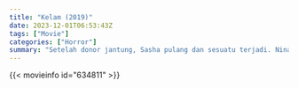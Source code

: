 ```yaml
---
title: "Kelam (2019)"
date: 2023-12-01T06:53:43Z
tags: ["Movie"]
categories: ["Horror"]
summary: "Setelah donor jantung, Sasha pulang dan sesuatu terjadi. Nina berasumsi itu karena donor jantung yang didapatnya dari Tiara dan dia menghantui rumah tersebut. Nina, harus berjuang dan menyelamatkan Sasha dari teror hantu anak itu."
---
```


<mux-player stream-type="on-demand"
src="https://kp3d-my.sharepoint.com/personal/ryoo_kp3d_onmicrosoft_com/_layouts/15/download.aspx?share=ETCiMX8dZqlIkVrdAJdcTAkB1_pN0zcTKNqXTQxqg2c5Vg" prefer-playback="mse" controls>

</mux-player>


{{< movieinfo id="634811" >}}

<script src="https://cdn.jsdelivr.net/npm/@mux/mux-player"></script>

 <script type="application/ld+json ">
{
"@context": "https://schema.org/",
"@type": "VideoObject",
"name": "Kelam (2019)",
"contentUrl": "https://stream.mux.com/k00hVYKrtMKn56VT9H00b5PCQ00vnKjMCq8k0200plb7PSK4.m3u8",
"thumbnailUrl": "https://www.themoviedb.org/t/p/original/ghR7vTm12JN2PDIO3YfkzognJC0.jpg?width=314&fit_mode=preserve&time=25",
"uploadDate": "2023-12-01T06:53:43Z",
}

</script>